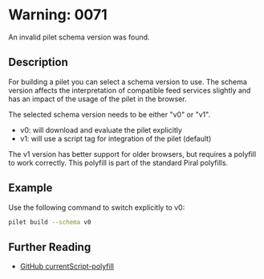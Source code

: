 # Warning: 0071

An invalid pilet schema version was found.

## Description

For building a pilet you can select a schema version to use. The schema version affects
the interpretation of compatible feed services slightly and has an impact of the usage
of the pilet in the browser.

The selected schema version needs to be either "v0" or "v1".

- v0: will download and evaluate the pilet explicitly
- v1: will use a script tag for integration of the pilet (default)

The v1 version has better support for older browsers, but requires a polyfill to work
correctly. This polyfill is part of the standard Piral polyfills.

## Example

Use the following command to switch explicitly to v0:

```sh
pilet build --schema v0
```

## Further Reading

- [GitHub currentScript-polyfill](https://github.com/amiller-gh/currentScript-polyfill)
